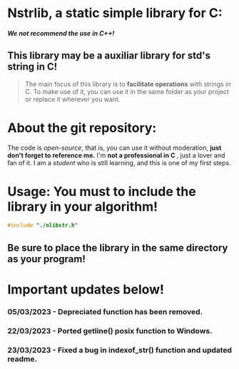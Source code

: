 <p>
<h1>Nstrlib, a static simple library for C:</h1>
<h5>We not recommend the use in C++!</h5>
<h2>This library may be a auxiliar library for std's string in C!</h2>
</p>

<p>

> The main focus of this library is to <strong>facilitate operations</strong> with strings in C.
> To make use of it, you can use it in the same folder as your project or replace it wherever you want.

</p>

<p>
<h1>About the git repository:</h1>
The code is <i>open-source</i>, that is, you can use it without moderation, <strong>just don't forget to reference me.</strong>
I'm <strong>not a professional in C </strong>, just a lover and fan of it. I am a <i>student</i> who is still learning, and this is one of my first steps.
</p>

<p>
<h1>Usage: You must to include the library in your algorithm!</h1>

<p>

```c
#include "./nlibstr.h"
```

</p>

<h2>Be sure to place the library in the same directory as your program!</h2>
</p>

<p>
<h1>Important updates below!</h1>
<h3>05/03/2023 - Depreciated function has been removed.</h3>
<h3>22/03/2023 - Ported getline() posix function to Windows.</h3>
<h3>23/03/2023 - Fixed a bug in indexof_str() function and updated readme.</h3>

</p>
